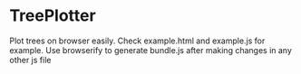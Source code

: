 # TreePlotter
Plot trees on browser easily. Check example.html and example.js for example.
Use browserify to generate bundle.js after making changes in any other js file
